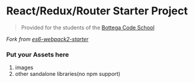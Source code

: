 # React/Redux/Router Starter Project

> Provided for the students of the [Bottega Code School](https://bottega.tech/)

_Fork from [es6-webpack2-starter](https://github.com/micooz/es6-webpack2-starter)_

### Put your Assets here

1. images
2. other sandalone libraries(no npm support)
